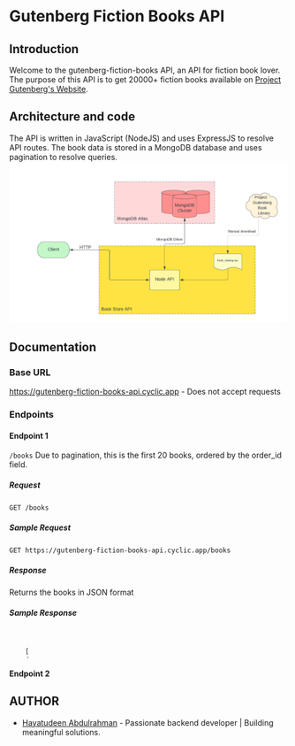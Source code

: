 # Gutenberg Fiction Books API

## Introduction
Welcome to the gutenberg-fiction-books API, an API for fiction book lover. The purpose of this API is to get 20000+ fiction books available on [Project Gutenberg's Website](https://www.gutenberg.org/). 

## Architecture and code
The API is written in JavaScript (NodeJS) and uses ExpressJS to resolve API routes. The book data is stored in a MongoDB database and uses pagination to resolve queries.
![Project Architecture](./images/gutenberg-api_architecture.png)

## Documentation
### Base URL
https://gutenberg-fiction-books-api.cyclic.app  - Does not accept requests

### Endpoints
#### Endpoint 1
`/books`
Due to pagination, this is the first 20 books, ordered by the order_id field.

##### Request
`GET /books`

##### Sample Request
`GET https://gutenberg-fiction-books-api.cyclic.app/books`

##### Response
Returns the books in JSON format

##### Sample Response

<div style="overflow: scroll; height: 50px; width: 70vw;">
  <pre><code>
    [
    {
        "download_link": {
            "html": "http://www.gutenberg.org/ebooks/11.html.noimages",
            "html5": "http://www.gutenberg.org/ebooks/11.html.images",
            "txt": "http://www.gutenberg.org/ebooks/11.txt.utf-8",
            "epub": "http://www.gutenberg.org/ebooks/11.epub.noimages",
            "epub3": "http://www.gutenberg.org/ebooks/11.epub3.images",
            "kindle": "http://www.gutenberg.org/ebooks/11.kf8.images"
        },
        "gutenberg_id": "11",
        "authors": "Carroll, Lewis, 1832-1898",
        "book_url": "http://www.gutenberg.org/ebooks/11",
        "order_id": 1,
        "subjects": "Fantasy fiction; Children's stories; Imaginary places -- Juvenile fiction; Alice (Fictitious character from Carroll) -- Juvenile fiction",
        "title": "Alice's Adventures in Wonderland",
        "year": "2008-06-27"
    },
    {
        "download_link": {
            "html": "http://www.gutenberg.org/ebooks/12.html.noimages",
            "html5": "http://www.gutenberg.org/ebooks/12.html.images",
            "txt": "http://www.gutenberg.org/ebooks/12.txt.utf-8",
            "epub": "http://www.gutenberg.org/ebooks/12.epub.noimages",
            "epub3": "http://www.gutenberg.org/ebooks/12.epub3.images",
            "kindle": "http://www.gutenberg.org/ebooks/12.kf8.images"
        },
        "gutenberg_id": "12",
        "authors": "Carroll, Lewis, 1832-1898",
        "book_url": "http://www.gutenberg.org/ebooks/12",
        "order_id": 2,
        "subjects": "Fantasy fiction; Children's stories; Imaginary places -- Juvenile fiction; Alice (Fictitious character from Carroll) -- Juvenile fiction",
        "title": "Through the Looking-Glass",
        "year": "2008-06-25"
    },
    {
        "download_link": {
            "html": "http://www.gutenberg.org/ebooks/15.html.noimages",
            "html5": "http://www.gutenberg.org/ebooks/15.html.images",
            "txt": "http://www.gutenberg.org/ebooks/15.txt.utf-8",
            "epub": "http://www.gutenberg.org/ebooks/15.epub.noimages",
            "epub3": "http://www.gutenberg.org/ebooks/15.epub3.images",
            "kindle": "http://www.gutenberg.org/ebooks/15.kf8.images"
        },
        "gutenberg_id": "15",
        "authors": "Melville, Herman, 1819-1891",
        "book_url": "http://www.gutenberg.org/ebooks/15",
        "order_id": 3,
        "subjects": "Whaling -- Fiction; Sea stories; Psychological fiction; Ship captains -- Fiction; Adventure stories; Mentally ill -- Fiction; Ahab, Captain (Fictitious character) -- Fiction; Whales -- Fiction; Whaling ships -- Fiction",
        "title": "Moby-Dick; or, The Whale",
        "year": "1991-05-01"
    },
    {
        "download_link": {
            "html": "http://www.gutenberg.org/ebooks/16.html.noimages",
            "html5": "http://www.gutenberg.org/ebooks/16.html.images",
            "txt": "http://www.gutenberg.org/ebooks/16.txt.utf-8",
            "epub": "http://www.gutenberg.org/ebooks/16.epub.noimages",
            "epub3": "http://www.gutenberg.org/ebooks/16.epub3.images",
            "kindle": "http://www.gutenberg.org/ebooks/16.kf8.images"
        },
        "gutenberg_id": "16",
        "authors": "Barrie, J. M. (James Matthew), 1860-1937",
        "book_url": "http://www.gutenberg.org/ebooks/16",
        "order_id": 4,
        "subjects": "Fantasy literature; Peter Pan (Fictitious character) -- Fiction; Never-Never Land (Imaginary place) -- Fiction; Pirates -- Fiction; Fairies -- Fiction",
        "title": "Peter Pan",
        "year": "2008-06-25"
    },
    {
        "download_link": {
            "html": "http://www.gutenberg.org/ebooks/24.html.noimages",
            "html5": "http://www.gutenberg.org/ebooks/24.html.images",
            "txt": "http://www.gutenberg.org/ebooks/24.txt.utf-8",
            "epub": "http://www.gutenberg.org/ebooks/24.epub.noimages",
            "epub3": "http://www.gutenberg.org/ebooks/24.epub3.images",
            "kindle": "http://www.gutenberg.org/ebooks/24.kf8.images"
        },
        "gutenberg_id": "24",
        "authors": "Cather, Willa, 1873-1947",
        "book_url": "http://www.gutenberg.org/ebooks/24",
        "order_id": 5,
        "subjects": "Nebraska -- Fiction; Historical fiction; Frontier and pioneer life -- Nebraska -- Fiction; Domestic fiction; Siblings -- Fiction; Farm life -- Fiction; Women pioneers -- Fiction; Women farmers -- Fiction; Women immigrants -- Fiction; Swedish Americans -- Fiction",
        "title": "O Pioneers!",
        "year": "2008-06-27"
    },
    {
        "download_link": {
            "html": "http://www.gutenberg.org/ebooks/27.html.noimages",
            "html5": "http://www.gutenberg.org/ebooks/27.html.images",
            "txt": "http://www.gutenberg.org/ebooks/27.txt.utf-8",
            "epub": "http://www.gutenberg.org/ebooks/27.epub.noimages",
            "epub3": "http://www.gutenberg.org/ebooks/27.epub3.images",
            "kindle": "http://www.gutenberg.org/ebooks/27.kf8.images"
        },
        "gutenberg_id": "27",
        "authors": "Hardy, Thomas, 1840-1928",
        "book_url": "http://www.gutenberg.org/ebooks/27",
        "order_id": 6,
        "subjects": "Didactic fiction; Love stories; Triangles (Interpersonal relations) -- Fiction; Pastoral fiction; Farm life -- Fiction; Women farmers -- Fiction; Wessex (England) -- Fiction",
        "title": "Far from the Madding Crowd",
        "year": "1992-03-01"
    },
    {
        "download_link": {
            "html": "http://www.gutenberg.org/ebooks/32.html.noimages",
            "html5": "http://www.gutenberg.org/ebooks/32.html.images",
            "txt": "http://www.gutenberg.org/ebooks/32.txt.utf-8",
            "epub": "http://www.gutenberg.org/ebooks/32.epub.noimages",
            "epub3": "http://www.gutenberg.org/ebooks/32.epub3.images",
            "kindle": "http://www.gutenberg.org/ebooks/32.kf8.images"
        },
        "gutenberg_id": "32",
        "authors": "Gilman, Charlotte Perkins, 1860-1935",
        "book_url": "http://www.gutenberg.org/ebooks/32",
        "order_id": 7,
        "subjects": "Utopias -- Fiction; Women -- Fiction; Utopian fiction; Black humor",
        "title": "Herland",
        "year": "2008-06-27"
    },
    {
        "download_link": {
            "html": "http://www.gutenberg.org/ebooks/33.html.noimages",
            "html5": "http://www.gutenberg.org/ebooks/33.html.images",
            "txt": "http://www.gutenberg.org/ebooks/33.txt.utf-8",
            "epub": "http://www.gutenberg.org/ebooks/33.epub.noimages",
            "epub3": "http://www.gutenberg.org/ebooks/33.epub3.images",
            "kindle": "http://www.gutenberg.org/ebooks/33.kf8.images"
        },
        "gutenberg_id": "33",
        "authors": "Hawthorne, Nathaniel, 1804-1864",
        "book_url": "http://www.gutenberg.org/ebooks/33",
        "order_id": 8,
        "subjects": "Adultery -- Fiction; Historical fiction; Revenge -- Fiction; Psychological fiction; Married women -- Fiction; Clergy -- Fiction; Triangles (Interpersonal relations) -- Fiction; Illegitimate children -- Fiction; Women immigrants -- Fiction; Puritans -- Fiction; Boston (Mass.) -- History -- Colonial period, ca. 1600-1775 -- Fiction",
        "title": "The Scarlet Letter",
        "year": "1992-06-01"
    },
    {
        "download_link": {
            "html": "http://www.gutenberg.org/ebooks/35.html.noimages",
            "html5": "http://www.gutenberg.org/ebooks/35.html.images",
            "txt": "http://www.gutenberg.org/ebooks/35.txt.utf-8",
            "epub": "http://www.gutenberg.org/ebooks/35.epub.noimages",
            "epub3": "http://www.gutenberg.org/ebooks/35.epub3.images",
            "kindle": "http://www.gutenberg.org/ebooks/35.kf8.images"
        },
        "gutenberg_id": "35",
        "authors": "Wells, H. G. (Herbert George), 1866-1946",
        "book_url": "http://www.gutenberg.org/ebooks/35",
        "order_id": 9,
        "subjects": "Science fiction; Time travel -- Fiction; Dystopias -- Fiction",
        "title": "The Time Machine",
        "year": "2004-10-02"
    },
    {
        "download_link": {
            "html": "http://www.gutenberg.org/ebooks/36.html.noimages",
            "html5": "http://www.gutenberg.org/ebooks/36.html.images",
            "txt": "http://www.gutenberg.org/ebooks/36.txt.utf-8",
            "epub": "http://www.gutenberg.org/ebooks/36.epub.noimages",
            "epub3": "http://www.gutenberg.org/ebooks/36.epub3.images",
            "kindle": "http://www.gutenberg.org/ebooks/36.kf8.images"
        },
        "gutenberg_id": "36",
        "authors": "Wells, H. G. (Herbert George), 1866-1946",
        "book_url": "http://www.gutenberg.org/ebooks/36",
        "order_id": 10,
        "subjects": "Science fiction; War stories; Martians -- Fiction; Mars (Planet) -- Fiction; Space warfare -- Fiction; Imaginary wars and battles -- Fiction; Life on other planets -- Fiction",
        "title": "The War of the Worlds",
        "year": "2004-10-01"
    },
    {
        "download_link": {
            "html": "http://www.gutenberg.org/ebooks/41.html.noimages",
            "html5": "http://www.gutenberg.org/ebooks/41.html.images",
            "txt": "http://www.gutenberg.org/ebooks/41.txt.utf-8",
            "epub": "http://www.gutenberg.org/ebooks/41.epub.noimages",
            "epub3": "http://www.gutenberg.org/ebooks/41.epub3.images",
            "kindle": "http://www.gutenberg.org/ebooks/41.kf8.images"
        },
        "gutenberg_id": "41",
        "authors": "Irving, Washington, 1783-1859",
        "book_url": "http://www.gutenberg.org/ebooks/41",
        "order_id": 11,
        "subjects": "Ghosts -- Fiction; New York (State) -- History -- 1775-1865 -- Fiction",
        "title": "The Legend of Sleepy Hollow",
        "year": "2008-06-27"
    },
    {
        "download_link": {
            "html": "http://www.gutenberg.org/ebooks/42.html.noimages",
            "html5": "http://www.gutenberg.org/ebooks/42.html.images",
            "txt": "http://www.gutenberg.org/ebooks/42.txt.utf-8",
            "epub": "http://www.gutenberg.org/ebooks/42.epub.noimages",
            "epub3": "http://www.gutenberg.org/ebooks/42.epub3.images",
            "kindle": "http://www.gutenberg.org/ebooks/42.kf8.images"
        },
        "gutenberg_id": "42",
        "authors": "Stevenson, Robert Louis, 1850-1894",
        "book_url": "http://www.gutenberg.org/ebooks/42",
        "order_id": 12,
        "subjects": "Science fiction; Horror tales; London (England) -- Fiction; Physicians -- Fiction; Psychological fiction; Self-experimentation in medicine -- Fiction; Multiple personality -- Fiction",
        "title": "The Strange Case of Dr. Jekyll and Mr. Hyde",
        "year": "1992-10-01"
    },
    {
        "download_link": {
            "html": "http://www.gutenberg.org/ebooks/43.html.noimages",
            "html5": "http://www.gutenberg.org/ebooks/43.html.images",
            "txt": "http://www.gutenberg.org/ebooks/43.txt.utf-8",
            "epub": "http://www.gutenberg.org/ebooks/43.epub.noimages",
            "epub3": "http://www.gutenberg.org/ebooks/43.epub3.images",
            "kindle": "http://www.gutenberg.org/ebooks/43.kf8.images"
        },
        "gutenberg_id": "43",
        "authors": "Stevenson, Robert Louis, 1850-1894",
        "book_url": "http://www.gutenberg.org/ebooks/43",
        "order_id": 13,
        "subjects": "Science fiction; Horror tales; London (England) -- Fiction; Physicians -- Fiction; Psychological fiction; Self-experimentation in medicine -- Fiction; Multiple personality -- Fiction",
        "title": "The Strange Case of Dr. Jekyll and Mr. Hyde",
        "year": "2008-06-27"
    },
    {
        "download_link": {
            "html": "http://www.gutenberg.org/ebooks/44.html.noimages",
            "html5": "http://www.gutenberg.org/ebooks/44.html.images",
            "txt": "http://www.gutenberg.org/ebooks/44.txt.utf-8",
            "epub": "http://www.gutenberg.org/ebooks/44.epub.noimages",
            "epub3": "http://www.gutenberg.org/ebooks/44.epub3.images",
            "kindle": "http://www.gutenberg.org/ebooks/44.kf8.images"
        },
        "gutenberg_id": "44",
        "authors": "Cather, Willa, 1873-1947",
        "book_url": "http://www.gutenberg.org/ebooks/44",
        "order_id": 14,
        "subjects": "Musical fiction; Young women -- Fiction; Bildungsromans; Chicago (Ill.) -- Fiction; Swedish Americans -- Fiction; Colorado -- Fiction; Opera -- Fiction; Children of clergy -- Fiction; Women singers -- Fiction",
        "title": "The Song of the Lark",
        "year": "2008-06-27"
    },
    {
        "download_link": {
            "html": "http://www.gutenberg.org/ebooks/45.html.noimages",
            "html5": "http://www.gutenberg.org/ebooks/45.html.images",
            "txt": "http://www.gutenberg.org/ebooks/45.txt.utf-8",
            "epub": "http://www.gutenberg.org/ebooks/45.epub.noimages",
            "epub3": "http://www.gutenberg.org/ebooks/45.epub3.images",
            "kindle": "http://www.gutenberg.org/ebooks/45.kf8.images"
        },
        "gutenberg_id": "45",
        "authors": "Montgomery, L. M. (Lucy Maud), 1874-1942",
        "book_url": "http://www.gutenberg.org/ebooks/45",
        "order_id": 15,
        "subjects": "Orphans -- Fiction; Islands -- Fiction; Friendship -- Fiction; Bildungsromans; Girls -- Fiction; Country life -- Prince Edward Island -- Fiction; Prince Edward Island -- History -- 20th century -- Fiction; Canada -- History -- 1867-1914 -- Fiction; Shirley, Anne (Fictitious character) -- Fiction",
        "title": "Anne of Green Gables",
        "year": "2008-06-27"
    },
    {
        "download_link": {
            "html": "http://www.gutenberg.org/ebooks/46.html.noimages",
            "html5": "http://www.gutenberg.org/ebooks/46.html.images",
            "txt": "http://www.gutenberg.org/ebooks/46.txt.utf-8",
            "epub": "http://www.gutenberg.org/ebooks/46.epub.noimages",
            "epub3": "http://www.gutenberg.org/ebooks/46.epub3.images",
            "kindle": "http://www.gutenberg.org/ebooks/46.kf8.images"
        },
        "gutenberg_id": "46",
        "authors": "Dickens, Charles, 1812-1870; Leech, John, 1817-1864 [Illustrator]",
        "book_url": "http://www.gutenberg.org/ebooks/46",
        "order_id": 16,
        "subjects": "Christmas stories; London (England) -- Fiction; Poor families -- Fiction; Ghost stories; Misers -- Fiction; Sick children -- Fiction; Scrooge, Ebenezer (Fictitious character) -- Fiction",
        "title": "A Christmas Carol in Prose; Being a Ghost Story of Christmas",
        "year": "2004-08-11"
    },
    {
        "download_link": {
            "html": "http://www.gutenberg.org/ebooks/47.html.noimages",
            "html5": "http://www.gutenberg.org/ebooks/47.html.images",
            "txt": "http://www.gutenberg.org/ebooks/47.txt.utf-8",
            "epub": "http://www.gutenberg.org/ebooks/47.epub.noimages",
            "epub3": "http://www.gutenberg.org/ebooks/47.epub3.images",
            "kindle": "http://www.gutenberg.org/ebooks/47.kf8.images"
        },
        "gutenberg_id": "47",
        "authors": "Montgomery, L. M. (Lucy Maud), 1874-1942",
        "book_url": "http://www.gutenberg.org/ebooks/47",
        "order_id": 17,
        "subjects": "Orphans -- Fiction; Islands -- Fiction; Teachers -- Fiction; Prince Edward Island -- History -- 20th century -- Fiction; Canada -- History -- 1914-1945 -- Fiction; Shirley, Anne (Fictitious character) -- Fiction",
        "title": "Anne of Avonlea",
        "year": "2006-03-08"
    },
    {
        "download_link": {
            "html": "http://www.gutenberg.org/ebooks/51.html.noimages",
            "html5": "http://www.gutenberg.org/ebooks/51.html.images",
            "txt": "http://www.gutenberg.org/ebooks/51.txt.utf-8",
            "epub": "http://www.gutenberg.org/ebooks/51.epub.noimages",
            "epub3": "http://www.gutenberg.org/ebooks/51.epub3.images",
            "kindle": "http://www.gutenberg.org/ebooks/51.kf8.images"
        },
        "gutenberg_id": "51",
        "authors": "Montgomery, L. M. (Lucy Maud), 1874-1942",
        "book_url": "http://www.gutenberg.org/ebooks/51",
        "order_id": 18,
        "subjects": "Orphans -- Fiction; Prince Edward Island -- History -- 20th century -- Fiction; Interpersonal relations -- Fiction; Canada -- History -- 1914-1945 -- Fiction; Self-perception -- Fiction; Universities and colleges -- Fiction; Nova Scotia -- History -- 20th century -- Fiction; Shirley, Anne (Fictitious character) -- Fiction",
        "title": "Anne of the Island",
        "year": "2006-03-08"
    },
    {
        "download_link": {
            "html": "http://www.gutenberg.org/ebooks/54.html.noimages",
            "html5": "http://www.gutenberg.org/ebooks/54.html.images",
            "txt": "http://www.gutenberg.org/ebooks/54.txt.utf-8",
            "epub": "http://www.gutenberg.org/ebooks/54.epub.noimages",
            "epub3": "http://www.gutenberg.org/ebooks/54.epub3.images",
            "kindle": "http://www.gutenberg.org/ebooks/54.kf8.images"
        },
        "gutenberg_id": "54",
        "authors": "Baum, L. Frank (Lyman Frank), 1856-1919",
        "book_url": "http://www.gutenberg.org/ebooks/54",
        "order_id": 19,
        "subjects": "Oz (Imaginary place) -- Juvenile fiction; Fantasy literature; Conduct of life -- Juvenile fiction; Friendship -- Juvenile fiction; Voyages and travels -- Juvenile fiction; Magic -- Juvenile fiction; Practical jokes -- Juvenile fiction; Youth -- Conduct of life -- Juvenile fiction; Queens -- Juvenile fiction; Kings and rulers -- Juvenile fiction; Witches -- Juvenile fiction; Women soldiers -- Juvenile fiction",
        "title": "The Marvelous Land of Oz",
        "year": "1993-02-01"
    },
    {
        "download_link": {
            "html": "http://www.gutenberg.org/ebooks/55.html.noimages",
            "html5": "http://www.gutenberg.org/ebooks/55.html.images",
            "txt": "http://www.gutenberg.org/ebooks/55.txt.utf-8",
            "epub": "http://www.gutenberg.org/ebooks/55.epub.noimages",
            "epub3": "http://www.gutenberg.org/ebooks/55.epub3.images",
            "kindle": "http://www.gutenberg.org/ebooks/55.kf8.images"
        },
        "gutenberg_id": "55",
        "authors": "Baum, L. Frank (Lyman Frank), 1856-1919",
        "book_url": "http://www.gutenberg.org/ebooks/55",
        "order_id": 20,
        "subjects": "Oz (Imaginary place) -- Juvenile fiction; Fantasy literature; Courage -- Juvenile fiction; Home -- Juvenile fiction; Good and evil -- Juvenile fiction; Dreams -- Juvenile fiction; Gale, Dorothy (Fictitious character) -- Juvenile fiction; Cowardly Lion (Fictitious character) -- Juvenile fiction; Cyclones -- Juvenile fiction; Scarecrow (Fictitious character from Baum) -- Juvenile fiction; Toto (Fictitious character) -- Juvenile fiction; Witches -- Juvenile fiction; Wizard of Oz (Fictitious character) -- Juvenile fiction; Tin Woodman (Fictitious character) -- Juvenile fiction",
        "title": "The Wonderful Wizard of Oz",
        "year": "1993-02-01"
    }
]
  </code></pre>
</div>

#### Endpoint 2



## AUTHOR
- [Hayatudeen Abdulrahman](https://github.com/HayatsCodes) - Passionate backend developer | Building meaningful solutions.
